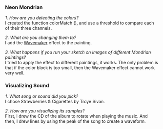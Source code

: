 ### Neon Mondrian  

*1. How are you detecting the colors?*  
I created the function colorMatch (), and use a threshold to compare each of their three channels.

*2. What are you changing them to?*  
I add the [Wavemaker](https://p5js.org/examples/interaction-wavemaker.html) effect to the painting.

*3. What happens if you run your sketch on images of different Mondrian paintings?*  
I tried to apply the effect to different paintings, it works. The only problem is that if the color block is too small, then the Wavemaker effect cannot work very well.

### Visualizing Sound

*1. What song or sound did you pick?*  
I chose Strawberries & Cigarettes by  Troye Sivan.  

*2. How are you visualizing its samples?*  
First, I drew the CD of the album to rotate when playing the music. And then, I drew lines by using the peak of the song to create a waveform.
